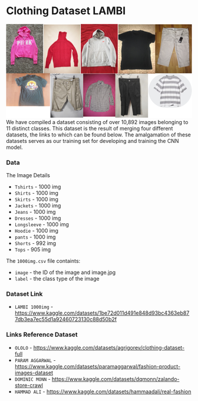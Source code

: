 # Clothing Dataset LAMBI

<img src="./example-image/cover.png" /> <br>
We have compiled a dataset consisting of over 10,892 images belonging to 11 distinct classes. This dataset is the result of merging four different datasets, the links to which can be found below. The amalgamation of these datasets serves as our training set for developing and training the CNN model.

### Data

The Image Details

-   `Tshirts` - 1000 img
-   `Shirts` - 1000 img
-   `Skirts` - 1000 img
-   `Jackets` - 1000 img
-   `Jeans` - 1000 img
-   `Dresses` - 1000 img
-   `Longsleeve` - 1000 img
-   `Hoodie` - 1000 img
-   `pants` - 1000 img
-   `Shorts` - 992 img
-   `Tops` - 905 img

The `1000img.csv` file containts:

-   `image` - the ID of the image and image.jpg
-   `label` - the class type of the image

### Dataset Link

-   `LAMBI 1000img` - https://www.kaggle.com/datasets/1be72d011d491e848d93bc4363eb877db3ea7ec55d1a92460723130c88d50b2f

### Links Reference Dataset

-   `OLOLO` - https://www.kaggle.com/datasets/agrigorev/clothing-dataset-full
-   `PARAM AGGARWAL` - https://www.kaggle.com/datasets/paramaggarwal/fashion-product-images-dataset
-   `DOMINIC MONN` - https://www.kaggle.com/datasets/dqmonn/zalando-store-crawl
-   `HAMMAD ALI` - https://www.kaggle.com/datasets/hammaadali/real-fashion
